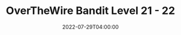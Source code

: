 ---
title: OverTheWire Bandit Level 21 - 22
date: 2022-07-29T04:00:00
tags: [overthewire, bandit, linux, shell, networking]
---